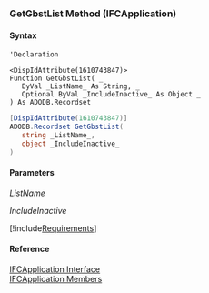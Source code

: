 ﻿### GetGbstList Method (IFCApplication)

#### Syntax

```vbnet
'Declaration

<DispIdAttribute(1610743847)>
Function GetGbstList( _
   ByVal _ListName_ As String, _
   Optional ByVal _IncludeInactive_ As Object _
) As ADODB.Recordset
```

```csharp
[DispIdAttribute(1610743847)]
ADODB.Recordset GetGbstList( 
   string _ListName_,
   object _IncludeInactive_
)
```

#### Parameters

_ListName_

_IncludeInactive_

[!include[Requirements](../partials/requirements.md)]

#### Reference

[IFCApplication Interface](FChoice.Foundation.Clarify.Compatibility~FChoice.Foundation.Clarify.Compatibility.IFCApplication.md)  
[IFCApplication Members](FChoice.Foundation.Clarify.Compatibility~FChoice.Foundation.Clarify.Compatibility.IFCApplication_members.md)
